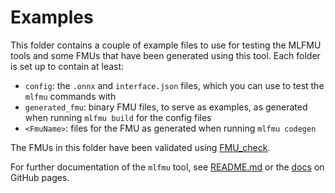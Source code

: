 # Examples

This folder contains a couple of example files to use for testing the MLFMU tools and some FMUs that have been generated using this tool.
Each folder is set up to contain at least:

* `config`: the `.onnx` and `interface.json` files, which you can use to test the `mlfmu` commands with
* `generated_fmu`: binary FMU files, to serve as examples, as generated when running `mlfmu build` for the config files
* `<FmuName>`: files for the FMU as generated when running `mlfmu codegen`

The FMUs in this folder have been validated using [FMU_check].

For further documentation of the `mlfmu` tool, see [README.md](../README.md) or the [docs] on GitHub pages.

<!-- Markdown link & img dfn's -->
[FMU_check]: https://fmu-check.herokuapp.com/
[docs]: https://dnv-opensource.github.io/mlfmu/
